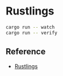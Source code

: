 # Rustlings

```bash
cargo run -- watch
cargo run -- verify
```

## Reference

- [Rustlings](https://github.com/rust-lang/rustlings)
